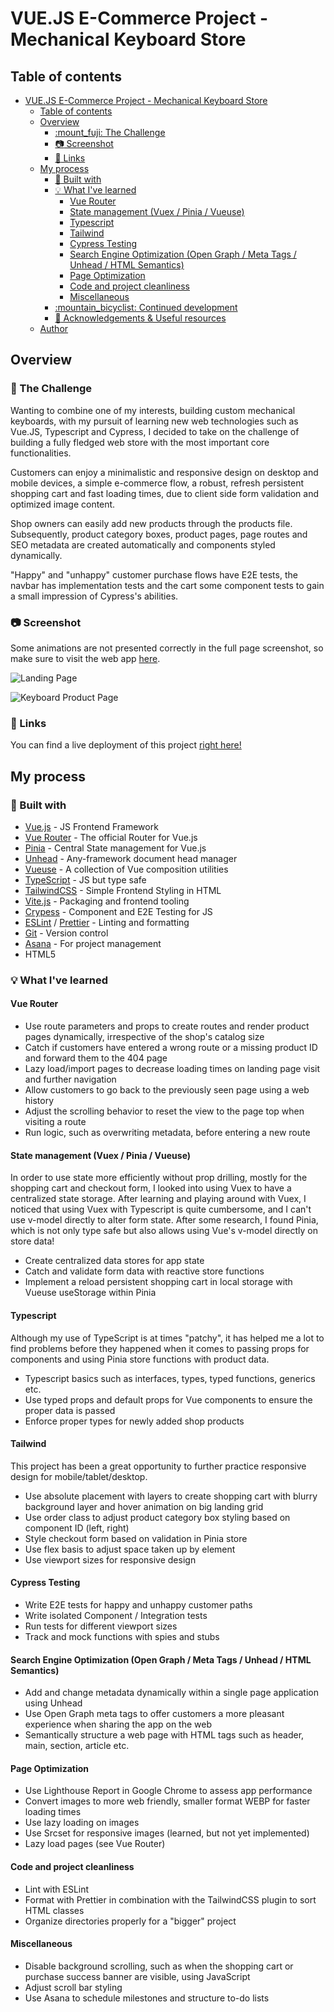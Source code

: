 # VUE.JS E-Commerce Project - Mechanical Keyboard Store

## Table of contents

- [VUE.JS E-Commerce Project - Mechanical Keyboard Store](#vuejs-e-commerce-project---mechanical-keyboard-store)
  - [Table of contents](#table-of-contents)
  - [Overview](#overview)
    - [:mount\_fuji: The Challenge](#mount_fuji-the-challenge)
    - [:camera: Screenshot](#camera-screenshot)
    - [:link: Links](#link-links)
  - [My process](#my-process)
    - [:wrench: Built with](#wrench-built-with)
    - [:bulb: What I've learned](#bulb-what-ive-learned)
      - [Vue Router](#vue-router)
      - [State management (Vuex / Pinia / Vueuse)](#state-management-vuex--pinia--vueuse)
      - [Typescript](#typescript)
      - [Tailwind](#tailwind)
      - [Cypress Testing](#cypress-testing)
      - [Search Engine Optimization (Open Graph / Meta Tags / Unhead / HTML Semantics)](#search-engine-optimization-open-graph--meta-tags--unhead--html-semantics)
      - [Page Optimization](#page-optimization)
      - [Code and project cleanliness](#code-and-project-cleanliness)
      - [Miscellaneous](#miscellaneous)
    - [:mountain\_bicyclist: Continued development](#mountain_bicyclist-continued-development)
    - [:cake: Acknowledgements \& Useful resources](#cake-acknowledgements--useful-resources)
  - [Author](#author)


## Overview

### :mount_fuji: The Challenge

Wanting to combine one of my interests, building custom mechanical keyboards, with my pursuit of learning new web technologies such as Vue.JS, Typescript and Cypress, I decided to take on the challenge of building a fully fledged web store with the most important core functionalities.

Customers can enjoy a minimalistic and responsive design on desktop and mobile devices, a simple e-commerce flow, a robust, refresh persistent shopping cart and fast loading times, due to client side form validation and optimized image content.

Shop owners can easily add new products through the products file. Subsequently, product category boxes, product pages, page routes and SEO metadata are created automatically and components styled dynamically.

"Happy" and "unhappy" customer purchase flows have E2E tests, the navbar has implementation tests and the cart some component tests to gain a small impression of Cypress's abilities. 

### :camera: Screenshot

Some animations are not presented correctly in the full page screenshot, so make sure to visit the web app [here](https://e-commerce-store-amber-zeta.vercel.app/).

![Landing Page](./screenshots/e-commerce-store-amber-zeta.vercel.app_(1080p).png)

![Keyboard Product Page](./screenshots/e-commerce-store-amber-zeta.vercel.app_keyboards_0(1080p).png)

### :link: Links

You can find a live deployment of this project [right here!](https://e-commerce-store-amber-zeta.vercel.app/)

## My process

### :wrench: Built with

- [Vue.js](https://vuejs.org/) - JS Frontend Framework
- [Vue Router](https://router.vuejs.org/) - The official Router for Vue.js
- [Pinia](https://pinia.vuejs.org/) - Central State management for Vue.js
- [Unhead](https://unhead.unjs.io/) - Any-framework document head manager
- [Vueuse](https://vueuse.org/core/) - A collection of Vue composition utilities
- [TypeScript](https://www.typescriptlang.org/) - JS but type safe
- [TailwindCSS](https://tailwindcss.com/) - Simple Frontend Styling in HTML
- [Vite.js](https://vitejs.dev/) - Packaging and frontend tooling
- [Crypess](https://www.cypress.io/) - Component and E2E Testing for JS
- [ESLint](https://eslint.org/) / [Prettier](https://prettier.io/) - Linting and formatting
- [Git](https://git-scm.com/) - Version control
- [Asana](https://app.asana.com/) - For project management
- HTML5

### :bulb: What I've learned

#### Vue Router

- Use route parameters and props to create routes and render product pages dynamically, irrespective of the shop's catalog size
- Catch if customers have entered a wrong route or a missing product ID and forward them to the 404 page
- Lazy load/import pages to decrease loading times on landing page visit and further navigation
- Allow customers to go back to the previously seen page using a web history
- Adjust the scrolling behavior to reset the view to the page top when visiting a route
- Run logic, such as overwriting metadata, before entering a new route
  
#### State management (Vuex / Pinia / Vueuse)

In order to use state more efficiently without prop drilling, mostly for the shopping cart and checkout form, I looked into using Vuex to have a centralized state storage. After learning and playing around with Vuex, I noticed that using Vuex with Typescript is quite cumbersome, and I can't use v-model directly to alter form state. After some research, I found Pinia, which is not only type safe but also allows using Vue's v-model directly on store data!

- Create centralized data stores for app state
- Catch and validate form data with reactive store functions
- Implement a reload persistent shopping cart in local storage with Vueuse useStorage within Pinia

#### Typescript

Although my use of TypeScript is at times "patchy", it has helped me a lot to find problems before they happened when it comes to passing props for components and using Pinia store functions with product data.

- Typescript basics such as interfaces, types, typed functions, generics etc.
- Use typed props and default props for Vue components to ensure the proper data is passed
- Enforce proper types for newly added shop products

#### Tailwind

This project has been a great opportunity to further practice responsive design for mobile/tablet/desktop.

- Use absolute placement with layers to create shopping cart with blurry background layer and hover animation on big landing grid
- Use order class to adjust product category box styling based on component ID (left, right)
- Style checkout form based on validation in Pinia store
- Use flex basis to adjust space taken up by element
- Use viewport sizes for responsive design 

#### Cypress Testing

- Write E2E tests for happy and unhappy customer paths
- Write isolated Component / Integration tests 
- Run tests for different viewport sizes
- Track and mock functions with spies and stubs

#### Search Engine Optimization (Open Graph / Meta Tags / Unhead / HTML Semantics)

- Add and change metadata dynamically within a single page application using Unhead
- Use Open Graph meta tags to offer customers a more pleasant experience when sharing the app on the web
- Semantically structure a web page with HTML tags such as header, main, section, article etc.

#### Page Optimization

- Use Lighthouse Report in Google Chrome to assess app performance
- Convert images to more web friendly, smaller format WEBP for faster loading times
- Use lazy loading on images
- Use Srcset for responsive images (learned, but not yet implemented)
- Lazy load pages (see Vue Router)

#### Code and project cleanliness

- Lint with ESLint
- Format with Prettier in combination with the TailwindCSS plugin to sort HTML classes
- Organize directories properly for a "bigger" project

#### Miscellaneous

- Disable background scrolling, such as when the shopping cart or purchase success banner are visible, using JavaScript
- Adjust scroll bar styling
- Use Asana to schedule milestones and structure to-do lists



